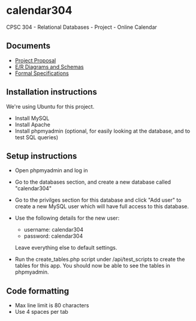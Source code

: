 # calendar304
CPSC 304 - Relational Databases - Project - Online Calendar

## Documents
- [Project Proposal](https://docs.google.com/document/d/134_C790kSTVwm8omfrEveGoH1d7TNZ1RmzSnTISshe0/edit)
- [E/R Diagrams and Schemas](https://docs.google.com/document/d/1DE5_9B03xWqgZZ8FEhaIWmzn_nfFD872n8Xasdzrh84/edit#heading=h.8v8yehgkyrpk)
- [Formal Specifications](https://docs.google.com/document/d/1p-aZlfOyovD4EqRkLXe-PCVttY1Ae9KItOTfZPNnOwc/edit#)

## Installation instructions
We're using Ubuntu for this project.
- Install MySQL
- Install Apache
- Install phpmyadmin (optional, for easily looking at the database, and to test
  SQL queries)

## Setup instructions
- Open phpmyadmin and log in
- Go to the databases section, and create a new database called "calendar304"
- Go to the privilges section for this database and click "Add user" to create
  a new MySQL user which will have full access to this database.
- Use the following details for the new user:
    - username: calendar304
    - password: calendar304

  Leave everything else to default settings.
- Run the create_tables.php script under /api/test_scripts to create the tables
  for this app. You should now be able to see the tables in phpmyadmin.

## Code formatting
- Max line limit is 80 characters
- Use 4 spaces per tab

